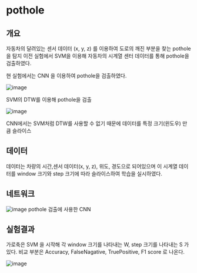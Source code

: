 # pothole

개요
-----------
자동차의 달려있는 센서 데이터 (x, y, z) 를 이용하여 도로의 깨진 부분을 찾는 pothole을 탐지
이전 실험에서 SVM을 이용해 자동차의 시계열 센터 데이터를 통해 pothole을 검출하였다.

현 실험에서는 CNN 을 이용하여 pothole을 검출하였다.

![image](https://user-images.githubusercontent.com/65576979/92912168-7ed4be80-f464-11ea-8f7a-384df6746a6e.png)

SVM의 DTW를 이용해 pothole을 검출

![image](https://user-images.githubusercontent.com/65576979/92912291-99a73300-f464-11ea-9754-6c0722bdac46.png)

CNN에서는 SVM처럼 DTW를 사용할 수 없기 때문에 데이터를 특정 크기(윈도우) 만큼 슬라이스


데이터
-------------
데이터는 차량의 시간,센서 데이터(x, y, z), 위도, 경도으로 되어있으며
이 시계열 데이터를 window 크기와 step 크기에 따라 슬라이스하여 학습을 실시하였다.

네트워크
----------------
![image](https://user-images.githubusercontent.com/65576979/92912409-bb081f00-f464-11ea-8b2f-9fd7b7191a3e.png)
pothole 검출에 사용한 CNN

실험결과
-------------
가로축은 SVM 을 시작해 각 window 크기를 나타내는 W, step 크기를 나타내는 S 가 있다.
비교 부분은 Accuracy, FalseNagative, TruePositive, F1 score 로 나온다.

![image](https://user-images.githubusercontent.com/65576979/92886093-5641ca00-f44e-11ea-8706-c96ad3332164.png)
